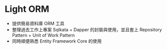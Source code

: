 # Light ORM

* 提供簡易資料庫 ORM 工具
* 整理過去工作上專案 Sqlkata + Dapper 的封裝與使用，並且套上 Repository Pattern + Unit of Work Pattern
* 同時順便熟悉 Entity Framework Core 的使用





